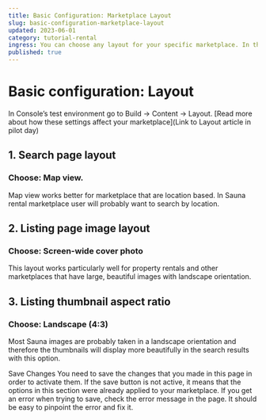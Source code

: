 ```yaml
---
title: Basic Configuration: Marketplace Layout
slug: basic-configuration-marketplace-layout
updated: 2023-06-01
category: tutorial-rental
ingress: You can choose any layout for your specific marketplace. In this tutorial we will set the Layout options that work the best for a Sauna rental marketplace. 
published: true
---
```


# Basic configuration: Layout

In Console’s test environment go to Build → Content → Layout. [Read more about how these settings affect your marketplace](Link to Layout article in pilot day)

## 1. Search page layout

### Choose: Map view.

Map view works better for marketplace that are location based. In Sauna rental marketplace user will probably want to search by location. 
## 2. Listing page image layout

### Choose: Screen-wide cover photo

This layout works particularly well for property rentals and other marketplaces that have large, beautiful images with landscape orientation.

## 3. Listing thumbnail aspect ratio

### Choose: Landscape (4:3)

Most Sauna images are probably taken in a landscape orientation and therefore the thumbnails will display more beautifully in the search results with this option. 

Save Changes
You need to save the changes that you made in this page in order to activate them. If the save button is not active, it means that the options in this section were already applied to your marketplace. If you get an error when trying to save, check the error message in the page. It should be easy to pinpoint the error and fix it.

